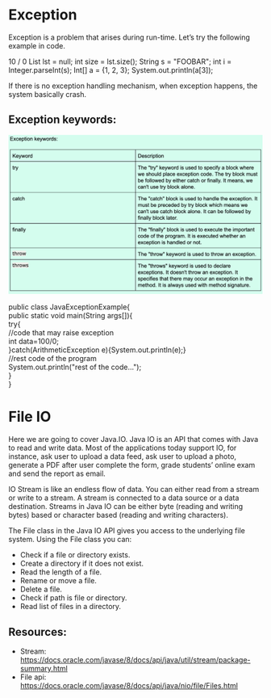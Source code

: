 # Exception
Exception is a problem that arises during run-time. Let’s try the following example in code.

10 / 0
List<Integer> lst = null; int size = lst.size();
String s = "FOOBAR"; int i = Integer.parseInt(s);
Int[] a = {1, 2, 3}; System.out.println(a[3]);
  
If there is no exception handling mechanism, when exception happens, the system basically crash.
  
## Exception keywords:
  
<p align="center">
  <img src="https://github.com/iamAkolab/udacity_javadev_nanodegree/blob/main/part2_java_basics/ExceptionsKeywords.png" title="Big O Notation">
</p>
  
public class JavaExceptionExample{  
  public static void main(String args[]){  
   try{  
      //code that may raise exception  
      int data=100/0;  
   }catch(ArithmeticException e){System.out.println(e);}  
   //rest code of the program   
   System.out.println("rest of the code...");  
  }  
}
  
# File IO
Here we are going to cover Java.IO. Java IO is an API that comes with Java to read and write data. Most of the applications today support IO, for instance, ask user to upload a data feed, ask user to upload a photo, generate a PDF after user complete the form, grade students’ online exam and send the report as email.

IO Stream is like an endless flow of data. You can either read from a stream or write to a stream. A stream is connected to a data source or a data destination. Streams in Java IO can be either byte (reading and writing bytes) based or character based (reading and writing characters).

The File class in the Java IO API gives you access to the underlying file system. Using the File class you can:

* Check if a file or directory exists.
* Create a directory if it does not exist.
* Read the length of a file.
* Rename or move a file.
* Delete a file.
* Check if path is file or directory.
* Read list of files in a directory.
  
## Resources:
* Stream: https://docs.oracle.com/javase/8/docs/api/java/util/stream/package-summary.html
* File api: https://docs.oracle.com/javase/8/docs/api/java/nio/file/Files.html


